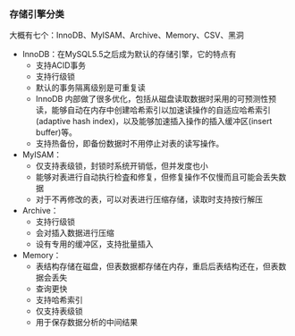 ### 存储引擎分类

大概有七个：InnoDB、MyISAM、Archive、Memory、CSV、黑洞

- InnoDB：在MySQL5.5之后成为默认的存储引擎，它的特点有
  - 支持ACID事务
  - 支持行级锁
  - 默认的事务隔离级别是可重复读
  - InnoDB 内部做了很多优化，包括从磁盘读取数据时采用的可预测性预读，能够自动在内存中创建哈希索引以加速读操作的自适应哈希索引(adaptive hash index)，以及能够加速插入操作的插入缓冲区(insert buffer)等。
  - 支持热备份，即备份数据时不用停止对表的读写操作。
- MyISAM：
  - 仅支持表级锁，封锁时系统开销低，但并发度也小
  - 能够对表进行自动执行检査和修复，但修复操作不仅慢而且可能会丢失数据
  - 对于不再修改的表，可以对表进行压缩存储，读取时支持按行解压
- Archive：
  - 支持行级锁
  - 会对插入数据进行压缩
  - 设有专用的缓冲区，支持批量插入
- Memory：
  - 表结构存储在磁盘，但表数据都存储在内存，重启后表结构还在，但表数据会丢失    
  - 查询更快
  - 支持哈希索引
  - 仅支持表级锁
  - 用于保存数据分析的中间结果